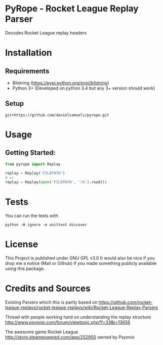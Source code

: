 # PyRope - Rocket League Replay Parser

Decodes Rocket League replay headers

# Installation

## Requirements
* Bitstring (https://pypi.python.org/pypi/bitstring)
* Python 3+ (Developed on python 3.4 but any 3+ version should work)

## Setup
```
git+https://github.com/danielsamuels/pyrope.git
```

# Usage

## Getting Started:
```python
from pyrope import Replay

replay = Replay('FILEPATH')
# or
replay = Replay(open('FILEPATH', 'rb').read())
```

# Tests

You can run the tests with

```
python -W ignore -m unittest discover
```

# License
This Project is published under GNU GPL v3.0
It would also be nice if you drop me a notice (Mail or Github) if you made something publicly available using this package.

# Credits and Sources
Existing Parsers which this is partly based on https://github.com/rocket-league-replays/rocket-league-replays/wiki/Rocket-League-Replay-Parsers

Thread with people working hard on understanding the replay structure http://www.psyonix.com/forum/viewtopic.php?f=33&t=13656

The awesome game Rocket League http://store.steampowered.com/app/252950 owned by Psyonix
